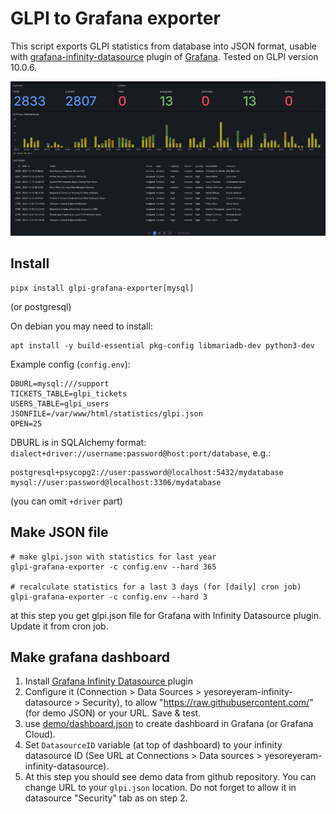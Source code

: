 # GLPI to Grafana exporter

This script exports GLPI statistics from database into JSON format, usable with [grafana-infinity-datasource](https://github.com/grafana/grafana-infinity-datasource) plugin of [Grafana](https://grafana.com/). Tested on GLPI version 10.0.6.

![image](https://raw.githubusercontent.com/yaroslaff/glpi-grafana-exporter/refs/heads/master/demo/glpi-grafana-dashboard-small.png)

## Install
~~~
pipx install glpi-grafana-exporter[mysql]
~~~
(or postgresql)

On debian you may need to install:
~~~
apt install -y build-essential pkg-config libmariadb-dev python3-dev
~~~


Example config (`config.env`):
~~~
DBURL=mysql:///support
TICKETS_TABLE=glpi_tickets
USERS_TABLE=glpi_users
JSONFILE=/var/www/html/statistics/glpi.json
OPEN=25
~~~

DBURL is in SQLAlchemy format: `dialect+driver://username:password@host:port/database`, e.g.:
~~~
postgresql+psycopg2://user:password@localhost:5432/mydatabase
mysql://user:password@localhost:3306/mydatabase
~~~
(you can omit `+driver` part)


## Make JSON file 
~~~
# make glpi.json with statistics for last year
glpi-grafana-exporter -c config.env --hard 365

# recalculate statistics for a last 3 days (for [daily] cron job)
glpi-grafana-exporter -c config.env --hard 3
~~~
at this step you get glpi.json file for Grafana with Infinity Datasource plugin. Update it from cron job.

## Make grafana dashboard
1. Install [Grafana Infinity Datasource
](https://grafana.com/grafana/plugins/yesoreyeram-infinity-datasource/) plugin
2. Configure it (Connection > Data Sources > yesoreyeram-infinity-datasource > Security), to allow "https://raw.githubusercontent.com/" (for demo JSON) or your URL. Save & test.
3. use [demo/dashboard.json](https://raw.githubusercontent.com/yaroslaff/glpi-grafana-exporter/refs/heads/master/demo/dashboard.json) to create dashboard in Grafana (or Grafana Cloud). 
4. Set `DatasourceID` variable (at top of dashboard) to your infinity datasource ID (See URL at Connections > Data sources > yesoreyeram-infinity-datasource).
5. At this step you should see demo data from github repository. You can change URL to your `glpi.json` location. Do not forget to allow it in datasource "Security" tab as on step 2.
